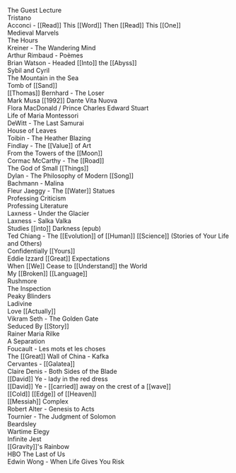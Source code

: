 The Guest Lecture  
Tristano  
Acconci - [[Read]] This [[Word]] Then [[Read]] This [[One]]  
Medieval Marvels  
The Hours  
Kreiner - The Wandering Mind  
Arthur Rimbaud - Poèmes  
Brian Watson - Headed [[Into]] the [[Abyss]]  
Sybil and Cyril  
The Mountain in the Sea  
Tomb of [[Sand]]  
[[Thomas]] Bernhard - The Loser  
Mark Musa [[1992]] Dante Vita Nuova  
Flora MacDonald / Prince Charles Edward Stuart  
Life of Maria Montessori  
DeWitt - The Last Samurai  
House of Leaves  
Toibin - The Heather Blazing  
Findlay - The [[Value]] of Art  
From the Towers of the [[Moon]]  
Cormac McCarthy - The [[Road]]  
The God of Small [[Things]]  
Dylan - The Philosophy of Modern [[Song]]  
Bachmann - Malina  
Fleur Jaeggy - The [[Water]] Statues  
Professing Criticism  
Professing Literature  
Laxness - Under the Glacier  
Laxness - Salka Valka  
Studies [[into]] Darkness (epub)  
Ted Chiang - The [[Evolution]] of [[Human]] [[Science]] (Stories of Your Life and Others)  
Confidentially [[Yours]]  
Eddie Izzard [[Great]] Expectations  
When [[We]] Cease to [[Understand]] the World  
My [[Broken]] [[Language]]  
Rushmore  
The Inspection  
Peaky Blinders  
Ladivine  
Love [[Actually]]  
Vikram Seth - The Golden Gate  
Seduced By [[Story]]  
Rainer Maria Rilke  
A Separation  
Foucault - Les mots et les choses  
The [[Great]] Wall of China - Kafka  
Cervantes - [[Galatea]]  
Claire Denis - Both Sides of the Blade  
[[David]] Ye - lady in the red dress  
[[David]] Ye - [[carried]] away on the crest of a [[wave]]  
[[Cold]] [[Edge]] of [[Heaven]]  
[[Messiah]] Complex  
Robert Alter - Genesis to Acts  
Tournier - The Judgment of Solomon  
Beardsley  
Wartime Elegy  
Infinite Jest  
[[Gravity]]'s Rainbow  
HBO The Last of Us  
Edwin Wong - When Life Gives You Risk